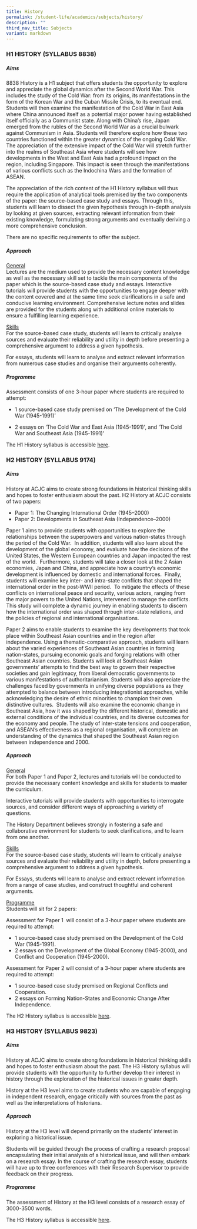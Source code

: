 ```yaml
---
title: History
permalink: /student-life/academics/subjects/history/
description: ""
third_nav_title: Subjects
variant: markdown
---
```

### H1 HISTORY (SYLLABUS 8838)

##### Aims

8838 History is a H1 subject that offers students the opportunity to explore and appreciate the global dynamics after the Second World War. This includes the study of the Cold War: from its origins, its manifestations in the form of the Korean War and the Cuban Missile Crisis, to its eventual end. Students will then examine the manifestation of the Cold War in East Asia where China announced itself as a potential major power having established itself officially as a Communist state. Along with China’s rise, Japan emerged from the rubles of the Second World War as a crucial bulwark against Communism in Asia. Students will therefore explore how these two countries functioned within the greater dynamics of the ongoing Cold War. The appreciation of the extensive impact of the Cold War will stretch further into the realms of Southeast Asia where students will see how developments in the West and East Asia had a profound impact on the region, including Singapore. This impact is seen through the manifestations of various conflicts such as the Indochina Wars and the formation of ASEAN.&nbsp;

  

The appreciation of the rich content of the H1 History syllabus will thus require the application of analytical tools premised by the two components of the paper: the source-based case study and essays. Through this, students will learn to dissect the given hypothesis through in-depth analysis by looking at given sources, extracting relevant information from their existing knowledge, formulating strong arguments and eventually deriving a more comprehensive conclusion.&nbsp;&nbsp;

  

There are no specific requirements to offer the subject.

  

##### Approach

  

<u>General</u> <br>
Lectures are the medium used to provide the necessary content knowledge as well as the necessary skill set to tackle the main components of the paper which is the source-based case study and essays. Interactive tutorials will provide students with the opportunities to engage deeper with the content covered and at the same time seek clarifications in a safe and conducive learning environment. Comprehensive lecture notes and slides are provided for the students along with additional online materials to ensure a fulfilling learning experience.

  

<u>Skills</u> <br>
For the source-based case study, students will learn to critically analyse sources and evaluate their reliability and utility in depth before presenting a comprehensive argument to address a given hypothesis.&nbsp;

  

For essays, students will learn to analyse and extract relevant information from numerous case studies and organise their arguments coherently.

  

##### Programme

Assessment consists of one 3-hour paper where students are required to attempt:

  

*   1 source-based case study premised on ‘The Development of the Cold War (1945-1991)’

*   2 essays on ‘The Cold War and East Asia (1945-1991)', and ‘The Cold War and Southeast Asia (1945-1991)'&nbsp;&nbsp;

  

The H1 History syllabus is accessible&nbsp;[here](https://www.seab.gov.sg/docs/default-source/national-examinations/syllabus/alevel/2024syllabus/8838_y24_sy.pdf).

### H2 HISTORY (SYLLABUS 9174)

##### Aims

History at ACJC aims to create strong foundations in historical thinking skills and hopes to foster enthusiasm about the past. H2 History at ACJC consists of two papers:&nbsp;

* Paper 1: The Changing International Order (1945–2000)
* Paper 2: Developments in Southeast Asia (Independence–2000)

  

Paper 1 aims to provide students with opportunities to explore the relationships between the superpowers and various nation-states through the period of the Cold War.&nbsp; In addition, students will also learn about the development of the global economy, and evaluate how the decisions of the United States, the Western European countries and Japan impacted the rest of the world.&nbsp; Furthermore, students will take a closer look at the 2 Asian economies, Japan and China, and appreciate how a country’s economic development is influenced by domestic and international forces.&nbsp; Finally, students will examine key inter- and intra-state conflicts that shaped the international order in the post-WWII period.&nbsp; To mitigate the effects of these conflicts on international peace and security, various actors, ranging from the major powers to the United Nations, intervened to manage the conflicts.&nbsp; This study will complete a dynamic journey in enabling students to discern how the international order was shaped through inter-state relations, and the policies of regional and international organisations.&nbsp;&nbsp;

  

Paper 2 aims to enable students to examine the key developments that took place within Southeast Asian countries and in the region after independence. Using a thematic-comparative approach, students will learn about the varied experiences of Southeast Asian countries in forming nation-states, pursuing economic goals and forging relations with other Southeast Asian countries. Students will look at Southeast Asian governments’ attempts to find the best way to govern their respective societies and gain legitimacy, from liberal democratic governments to various manifestations of authoritarianism. Students will also appreciate the challenges faced by governments in unifying diverse populations as they attempted to balance between introducing integrationist approaches, while acknowledging the desire of ethnic minorities to champion their own distinctive cultures.&nbsp; Students will also examine the economic change in Southeast Asia, how it was shaped by the different historical, domestic and external conditions of the individual countries, and its diverse outcomes for the economy and people. The study of inter-state tensions and cooperation, and ASEAN’s effectiveness as a regional organisation, will complete an understanding of the dynamics that shaped the Southeast Asian region between independence and 2000.

  

##### Approach

<u>General</u><br>
For both Paper 1 and Paper 2, lectures and tutorials will be conducted to provide the necessary content knowledge and skills for students to master the curriculum.&nbsp;&nbsp;

  

Interactive tutorials will provide students with opportunities to interrogate sources, and consider different ways of approaching a variety of questions.&nbsp;&nbsp;

  

The History Department believes strongly in fostering a safe and collaborative environment for students to seek clarifications, and to learn from one another.&nbsp;&nbsp;

  

<u>Skills</u><br>
For the source-based case study, students will learn to critically analyse sources and evaluate their reliability and utility in depth, before presenting a comprehensive argument to address a given hypothesis.&nbsp;

  

For Essays, students will learn to analyse and extract relevant information from a range of case studies, and construct thoughtful and coherent arguments.

  

<u>Programme</u><br>
Students will sit for 2 papers:

  

Assessment for Paper 1&nbsp; will consist of a 3-hour paper where students are required to attempt:

* 1 source-based case study premised on the Development of the Cold War (1945-1991).
* 2 essays on the Development of the Global Economy (1945-2000), and Conflict and Cooperation (1945-2000).

  

Assessment for Paper 2 will consist of a 3-hour paper where students are required to attempt:

* 1 source-based case study premised on Regional Conflicts and Cooperation.
* 2 essays on Forming Nation-States and Economic Change After Independence.&nbsp;

The H2 History syllabus is accessible&nbsp;[here](https://www.seab.gov.sg/docs/default-source/national-examinations/syllabus/alevel/2024syllabus/9174_y24_sy.pdf).  

### H3 HISTORY (SYLLABUS 9823)

##### Aims

  

History at ACJC aims to create strong foundations in historical thinking skills and hopes to foster enthusiasm about the past. The H3 History syllabus will provide students with the opportunity to further develop their interest in history through the exploration of the historical issues in greater depth.&nbsp;

  

History at the H3 level aims to create students who are capable of engaging in independent research, engage critically with sources from the past as well as the interpretations of historians.&nbsp;

  

##### Approach

  

History at the H3 level will depend primarily on the students’ interest in exploring a historical issue.

  

Students will be guided through the process of crafting a research proposal encapsulating their initial analysis of a historical issue, and will then embark on a research essay. In the course of crafting the research essay, students will have up to three conferences with their Research Supervisor to provide feedback on their progress.

  

##### Programme

  

The assessment of History at the H3 level consists of a research essay of 3000-3500 words.

  

The H3 History syllabus is accessible&nbsp;[here](https://www.seab.gov.sg/docs/default-source/national-examinations/syllabus/alevel/2024syllabus/9823_y24_sy.pdf).